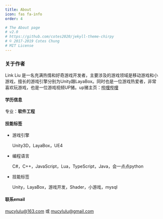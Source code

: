 ```yaml
---
title: About
icon: fas fa-info
order: 4

# The About page
# v2.0
# https://github.com/cotes2020/jekyll-theme-chirpy
# © 2017-2019 Cotes Chung
# MIT License
---
```


### 关于作者

Link Liu 是一名充满热情和好奇游戏开发者，主要涉及的游戏领域是移动游戏和小游戏，擅长的游戏引擎分别为Unity跟LayaBox。同时也是一位游戏热爱者，非常喜欢玩游戏，也是一位游戏视频UP猪。up猪主页：[哔哩哔哩](https://space.bilibili.com/8487337)

#### 学历信息

专业：**软件工程**

#### 技能标签

- 游戏引擎

  Unity3D，LayaBox，UE4

- 编程语言

  C#，C++，JavaScript，Lua，TypeScript，Java，会一点点python

- 技能标签

  Unity，LayaBox，游戏开发，Shader，小游戏，mysql



#### 联系email

mucylulu@163.com 或 mucylulu@gmail.com







